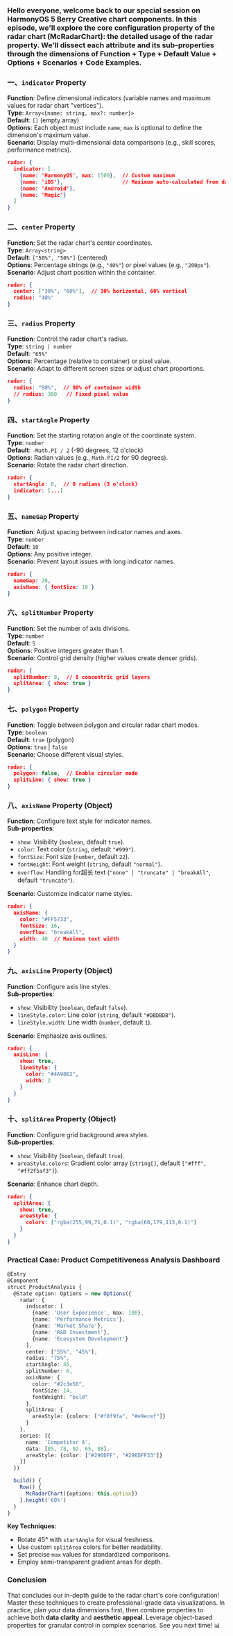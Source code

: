 ### Hello everyone, welcome back to our special session on HarmonyOS 5 Berry Creative chart components. In this episode, we'll explore the core configuration property of the radar chart (McRadarChart): the detailed usage of the **radar** property. We'll dissect each attribute and its sub-properties through the dimensions of **Function + Type + Default Value + Options + Scenarios + Code Examples**.  


### 一、`indicator` Property  
**Function**: Define dimensional indicators (variable names and maximum values for radar chart "vertices").  
**Type**: `Array<{name: string, max?: number}>`  
**Default**: `[]` (empty array)  
**Options**: Each object must include `name`; `max` is optional to define the dimension's maximum value.  
**Scenario**: Display multi-dimensional data comparisons (e.g., skill scores, performance metrics).  

```json
radar: {
  indicator: [
    {name: 'HarmonyOS', max: 1500},  // Custom maximum
    {name: 'iOS'},                   // Maximum auto-calculated from data
    {name: 'Android'},
    {name: 'Magic'}
  ]
}
```  


### 二、`center` Property  
**Function**: Set the radar chart's center coordinates.  
**Type**: `Array<string>`  
**Default**: `["50%", "50%"]` (centered)  
**Options**: Percentage strings (e.g., `"40%"`) or pixel values (e.g., `"200px"`).  
**Scenario**: Adjust chart position within the container.  

```json
radar: {
  center: ["30%", "60%"],  // 30% horizontal, 60% vertical
  radius: "40%"
}
```  


### 三、`radius` Property  
**Function**: Control the radar chart's radius.  
**Type**: `string | number`  
**Default**: `"65%"`  
**Options**: Percentage (relative to container) or pixel value.  
**Scenario**: Adapt to different screen sizes or adjust chart proportions.  

```json
radar: {
  radius: "80%",  // 80% of container width
  // radius: 300   // Fixed pixel value
}
```  


### 四、`startAngle` Property  
**Function**: Set the starting rotation angle of the coordinate system.  
**Type**: `number`  
**Default**: `-Math.PI / 2` (-90 degrees, 12 o'clock)  
**Options**: Radian values (e.g., `Math.PI/2` for 90 degrees).  
**Scenario**: Rotate the radar chart direction.  

```json
radar: {
  startAngle: 0,  // 0 radians (3 o'clock)
  indicator: [...] 
}
```  


### 五、`nameGap` Property  
**Function**: Adjust spacing between indicator names and axes.  
**Type**: `number`  
**Default**: `10`  
**Options**: Any positive integer.  
**Scenario**: Prevent layout issues with long indicator names.  

```json
radar: {
  nameGap: 20,
  axisName: { fontSize: 18 }
}
```  


### 六、`splitNumber` Property  
**Function**: Set the number of axis divisions.  
**Type**: `number`  
**Default**: `5`  
**Options**: Positive integers greater than 1.  
**Scenario**: Control grid density (higher values create denser grids).  

```json
radar: {
  splitNumber: 8,  // 8 concentric grid layers
  splitArea: { show: true }
}
```  


### 七、`polygon` Property  
**Function**: Toggle between polygon and circular radar chart modes.  
**Type**: `boolean`  
**Default**: `true` (polygon)  
**Options**: `true` | `false`  
**Scenario**: Choose different visual styles.  

```json
radar: {
  polygon: false,  // Enable circular mode
  splitLine: { show: true }
}
```  


### 八、`axisName` Property (Object)  
**Function**: Configure text style for indicator names.  
**Sub-properties**:  
- `show`: Visibility (`boolean`, default `true`).  
- `color`: Text color (`string`, default `"#999"`).  
- `fontSize`: Font size (`number`, default `22`).  
- `fontWeight`: Font weight (`string`, default `"normal"`).  
- `overflow`: Handling for超长 text (`"none" | "truncate" | "breakAll"`, default `"truncate"`).  

**Scenario**: Customize indicator name styles.  

```json
radar: {
  axisName: {
    color: "#FF5733",
    fontSize: 16,
    overflow: "breakAll",
    width: 40  // Maximum text width
  }
}
```  


### 九、`axisLine` Property (Object)  
**Function**: Configure axis line styles.  
**Sub-properties**:  
- `show`: Visibility (`boolean`, default `false`).  
- `lineStyle.color`: Line color (`string`, default `"#DBDBDB"`).  
- `lineStyle.width`: Line width (`number`, default `1`).  

**Scenario**: Emphasize axis outlines.  

```json
radar: {
  axisLine: {
    show: true,
    lineStyle: {
      color: "#4A90E2",
      width: 2
    }
  }
}
```  


### 十、`splitArea` Property (Object)  
**Function**: Configure grid background area styles.  
**Sub-properties**:  
- `show`: Visibility (`boolean`, default `true`).  
- `areaStyle.colors`: Gradient color array (`string[]`, default `["#fff", "#ff2f5af3"]`).  

**Scenario**: Enhance chart depth.  

```json
radar: {
  splitArea: {
    show: true,
    areaStyle: {
      colors: ["rgba(255,99,71,0.1)", "rgba(60,179,113,0.1)"]
    }
  }
}
```  


### Practical Case: Product Competitiveness Analysis Dashboard  

```typescript
@Entry
@Component
struct ProductAnalysis {
  @State option: Options = new Options({
    radar: {
      indicator: [
        {name: 'User Experience', max: 100},
        {name: 'Performance Metrics'},
        {name: 'Market Share'},
        {name: 'R&D Investment'},
        {name: 'Ecosystem Development'}
      ],
      center: ["55%", "45%"],
      radius: "75%",
      startAngle: 45,
      splitNumber: 6,
      axisName: {
        color: "#2c3e50",
        fontSize: 14,
        fontWeight: "bold"
      },
      splitArea: {
        areaStyle: {colors: ["#f8f9fa", "#e9ecef"]}
      }
    },
    series: [{
      name: 'Competitor A',
      data: [85, 78, 92, 65, 88],
      areaStyle: {color: ["#296DFF", "#296DFF33"]}
    }]
  })

  build() {
    Row() {
      McRadarChart({options: this.option})
    }.height('60%')
  }
}
```  

**Key Techniques**:  
- Rotate 45° with `startAngle` for visual freshness.  
- Use custom `splitArea` colors for better readability.  
- Set precise `max` values for standardized comparisons.  
- Employ semi-transparent gradient areas for depth.  


### Conclusion  
That concludes our in-depth guide to the radar chart's core configuration! Master these techniques to create professional-grade data visualizations. In practice, plan your data dimensions first, then combine properties to achieve both **data clarity** and **aesthetic appeal**. Leverage object-based properties for granular control in complex scenarios. See you next time! 📊
